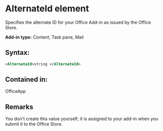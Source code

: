 
# AlternateId element
Specifies the alternate ID for your Office Add-in as issued by the Office Store.

 **Add-in type:** Content, Task pane, Mail


## Syntax:


```XML
<AlternateId>string </AlternateId>
```


## Contained in:

OfficeApp


## Remarks

You don't create this value yourself; it is assigned to your add-in when you submit it to the Office Store.

